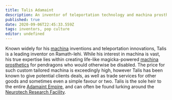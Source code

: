 ```yaml
---
title: Talis Adamaint
description: An inventor of teleportation technology and machina prosthetics.
published: true
date: 2020-09-06T22:45:33.559Z
tags: inventors, pop culture
editor: undefined
---
```


Known widely for his [machina](/machina "wikilink") inventions and teleportation innovations, Talis is a leading inventor on Ramath-lehi. While his interest in machina is vast, his true expertise lies within creating life-like magicka-powered [machina prosthetics](/machina-prosthetics "wikilink") for pendragons who would otherwise be disabled. The price for such custom tailored machina is exceedingly high, however Talis has been known to give potential clients deals, as well as trade services for other goods and sometimes even a simple favour or two. Talis is the sole heir to the entire [Adamaint Empire](/adamaint-empire "wikilink"), and can often be found lurking around the [Neurotech Research Facility](/neurotech-research-facility "wikilink").